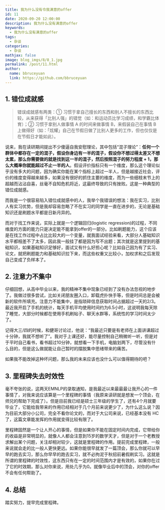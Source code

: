 ```yaml
---
title: 我为什么没有令我满意的offer
id: 11
date: 2020-09-20 12:00:00
description: 我为什么没有满意的offer
keywords: 
  - 我为什么没有满意的offer
tags: 
  - 杂谈
categories: 
  - 杂谈
mathjax: false
image: blog_imgs/8/8_1.jpg
permalink: /post/11.html
author: 
  name: bbruceyuan
  link: https://github.com/bbruceyuan
---
```


## 1. 错位成就感
> 错误成就感有两类：① 习惯于拿自己擅长的东西和别人不擅长的东西比较，从来获得「比别人强」的错觉（如：和运动员比学习成绩，和学霸比体育）；② 习惯于拿别人做事情 A 的时间来做事情 B，来假装自己在事情 B 上做得好（如：「炫耀」自己在节假日做了比别人更多的工作，但也仅仅是在节假日才能如此）。

说来，我在读研期间提出不少傻逼自我安慰理论，其中包括“混子理论”：**任何一个群体中都存在一定的混子，假设你身边有一半的混子，假设你不想过得太差又不想太累，那么你需要做的就是找到这一半的混子，然后按照混子的努力程度 + 1，那么大概率你就能超过不止一半的人**。假设评价指标只有一个维度，那么这个理论似乎没有多大的问题，因为确实你能在某个指标上超过一半人，但是越接近社会，评价的维度变得越来越多，如果没有很好的抓住主要的维度，而为一些细枝末节上的超越而沾沾自喜，丝毫不自知危机将近，这最终导致的只有挫败。这是一种典型的错位成就感。

而我是一个很容易陷入错位成就感中的人，我举个我错误的想法：我在实习，比别人有实习优势，但是我却容易忽略了不在实习的同学是一直在进步的，无论是基础知识还是刷题水平都是日新月异的。

而对于找工作来说，实际上就是一个逻辑回归(logistic regression)的过程，不同维度的方面的能力只是决定能不能拿到offer的一部分。比如刷题能力，这个应该是在找工作过程中占比比较大的一个变量，就我面试经验来看，大部分人基础知识水平都相差不了太多，因此我一般挂了都是因为写不出题；其次就是这里提到的基础知识，如果基础知识足够好，面试又有什么好担心呢？比如自己因为有了实习、论文，就把刷题能力和基础知识拉下来，而这些权重又比较小，加权求和之后发现自己变成了负样本了。

## 2. 注意力不集中
仔细回想，从高中毕业以来，我的精神不集中现象已经到了没有办法忽视的地步了。我做过很多尝试，比如关闭朋友圈入口，卸载虎扑快手等，但是时间总是会被新的软件所填充。注意力不能集中，是指琐碎信息获取时间占据超过一天的2/3。最近我开启了手机的统计，每天手机平均使用时间约为6.5小时，这说明我每天除了睡觉，大部分时候都在使用手机刷帖子、聊天水群等，系统性的学习时间太少了。

记得大三/四的时候，和健哥讨论过，他说：“我最近只要是有老师在上面讲课超过十分钟，我就不想听了”。我对于上课还好，能尽量控制自己稍微听一听，但是对于平时自己看书，看书超过10分钟，就想看一下手机，电脑划两下，尽管没有什么目的，但是这么做就能让自己暂时的摆脱集中思绪带来的痛苦。

如果我不能改掉这种坏问题，那么我的未来应该也没什么可以值得期待的吧？

## 3. 里程碑失去时效性
毫不夸张的说，这两天EMNLP的录取通知，是我最近以来最最最让我开心的一件事情了，对我来说应该算是一个里程碑的事情（我原来读研就是想发一个顶会，在师兄的帮助下完成了）。但是目前我已经是硕士三年级的学生了，还有4个月就要毕业了，它能给我带来的作用已经相对于几个月前来说更少了，为什么这么说？因为目前大部分小公司，完全不看你论文的，而对于大公司来说，已经基本没有 HC 了，这篇文章能发挥的作用就变得比较有限了。

里程碑固然是一个让人开心的事情，但是如果你不能在固定时间内完成，它带给你的收益是非常明显的，就像人人都会注意到15岁的数学天才，但是对于一个老教授求解出某个问题，关注却相对较少，这就是里程碑的作用。提前完成里程碑，一般来说就会走的比一般人更快更远。如果你能很早就发了一篇顶会，那么你就可以早早的跑去实习，那么你早早的跑去实习，就不必拘泥于秋招前暑假刷实习。这就是所谓的里程碑的时效性，这东西只有在一定的时间范围内才是有效的，如果你在过了它的时效期，那么对你来说，用处几乎为0。就像毕业后中的顶会，对你的offer不会有任何帮助了。


## 4. 总结
踏实努力，提早完成里程碑。
